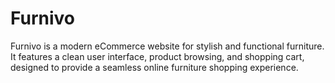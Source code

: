 # Furnivo
Furnivo is a modern eCommerce website for stylish and functional furniture. It features a clean user interface, product browsing, and shopping cart, designed to provide a seamless online furniture shopping experience.
